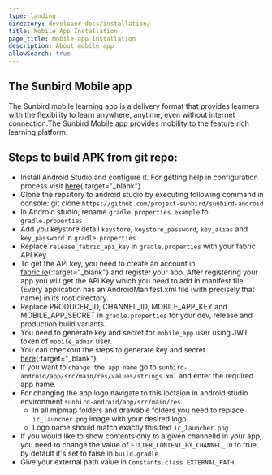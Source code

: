 ```yaml
---
type: landing
directory: developer-docs/installation/
title: Mobile App Installation
page_title: Mobile app installation
description: About mobile app
allowSearch: true
---
```

## The Sunbird Mobile app

The Sunbird mobile learning app is a delivery format that provides learners with the flexibility to learn anywhere, anytime, even without internet connection.The Sunbird Mobile app provides mobility to the feature rich learning platform.

## Steps to build APK from git repo:

- Install Android Studio and configure it. For getting help in configuration process visit [here](https://developer.android.com/studio/intro/studio-config.html){:target="_blank"} 
- Clone the repsitory to android studio by executing following command in console:
  git clone  `https://github.com/project-sunbird/sunbird-android` 
- In Android studio, rename `gradle.properties.example` to `gradle.properties`
- Add you keystore detail `keystore`, `keystore_password`, `key_alias` and `key_password` in `gradle.properties`
- Replace `release_fabric_api_key` in `gradle.properties` with your fabric API Key. 
- To get the API key, you need to create an account in [fabric.io](https://get.fabric.io/){:target="_blank"} and register your app. After registering your app you will get the API Key which you need to add in manifest file (Every application has an AndroidManifest.xml file (with precisely that name) in its root directory.
- Replace PRODUCER_ID, CHANNEL_ID, MOBILE_APP_KEY and MOBILE_APP_SECRET in `gradle.properties` for your dev, release and production build variants.
- You need to generate key and secret for `mobile_app` user using JWT token of `mobile_admin` user.
- You can checkout the steps to generate key and secret [here](https://github.com/project-sunbird/sunbird-devops/blob/master/Installation.md#step-6-generate-key-and-secrets-for-mobile-app){:target="_blank"}
- If you want to `change the app name` go to `sunbird-android/app/src/main/res/values/strings.xml` and enter the required app name.
- For changing the app logo navigate to this loctaion in android studio environment `sunbird-android/app/src/main/res`
    - In all mipmap folders and drawable folders you need to replace `ic_launcher.png` image with your desired logo.
    - Logo name should match exactly this text `ic_launcher.png`
- If you would like to show contents only to a given channelId in your app, you need to change the value of `FILTER_CONTENT_BY_CHANNEL_ID` to true, by default it's set to false in `build.gradle`
- Give your external path value in `Constants.class EXTERNAL_PATH`
